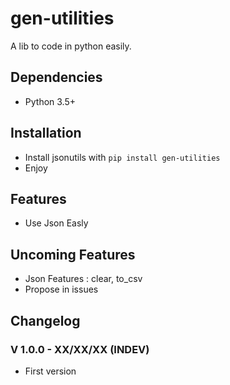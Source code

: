 # gen-utilities

A lib to code in python easily.

## Dependencies

- Python 3.5+

## Installation

- Install jsonutils with `pip install gen-utilities`
- Enjoy

## Features

- Use Json Easly

## Uncoming Features

- Json Features : clear, to_csv
- Propose in issues

## Changelog

### V 1.0.0 - XX/XX/XX (INDEV)

- First version
